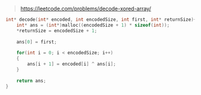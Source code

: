 > https://leetcode.com/problems/decode-xored-array/

``` c
int* decode(int* encoded, int encodedSize, int first, int* returnSize){
    int* ans = (int*)malloc((encodedSize + 1) * sizeof(int));
    *returnSize = encodedSize + 1;
    
    ans[0] = first;
    
    for(int i = 0; i < encodedSize; i++)
    {
        ans[i + 1] = encoded[i] ^ ans[i];
    }
    
    return ans;
}
```
